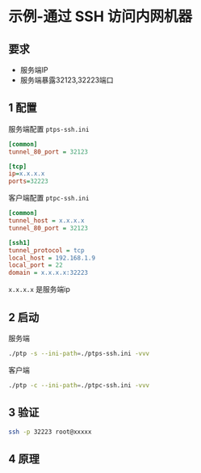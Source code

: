 # 示例-通过 SSH 访问内网机器

## 要求

* 服务端IP
* 服务端暴露32123,32223端口

## 1 配置

服务端配置 `ptps-ssh.ini`

```ini
[common]
tunnel_80_port = 32123

[tcp]
ip=x.x.x.x
ports=32223
```

客户端配置 `ptpc-ssh.ini`

```ini
[common]
tunnel_host = x.x.x.x
tunnel_80_port = 32123

[ssh1]
tunnel_protocol = tcp
local_host = 192.168.1.9
local_port = 22
domain = x.x.x.x:32223
```

`x.x.x.x` 是服务端ip


## 2 启动


服务端
```sh
./ptp -s --ini-path=./ptps-ssh.ini -vvv
```

客户端

```sh
./ptp -c --ini-path=./ptpc-ssh.ini -vvv
```


## 3 验证

```sh
ssh -p 32223 root@xxxxx
``` 

## 4 原理

